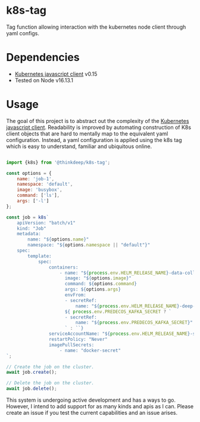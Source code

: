 # k8s-tag
Tag function allowing interaction with the kubernetes node client through yaml configs.

# Dependencies
- [Kubernetes javascript client](https://github.com/kubernetes-client/javascript) v0.15
- Tested on Node v16.13.1

# Usage
The goal of this project is to abstract out the complexity of the [Kubernetes javascript client](https://github.com/kubernetes-client/javascript). Readability is improved by automating construction of K8s client objects that are hard
to mentally map to the equivalent yaml configuration. Instead, a yaml configuration is applied using the k8s tag which
is easy to understand, familiar and ubiquitous online.

```javascript

import {k8s} from '@thinkdeep/k8s-tag';

const options = {
    name: 'job-1',
    namespace: 'default',
    image: 'busybox',
    command: ['ls'],
    args: ['-l']
};

const job = k8s`
    apiVersion: "batch/v1"
    kind: "Job"
    metadata:
        name: "${options.name}"
        namespace: "${options.namespace || "default"}"
    spec:
        template:
            spec:
                containers:
                    - name: "${process.env.HELM_RELEASE_NAME}-data-collector"
                      image: "${options.image}"
                      command: ${options.command}
                      args: ${options.args}
                      envFrom:
                      - secretRef:
                          name: "${process.env.HELM_RELEASE_NAME}-deep-microservice-collection-secret"
                      ${ process.env.PREDECOS_KAFKA_SECRET ? `
                      - secretRef:
                          name: "${process.env.PREDECOS_KAFKA_SECRET}"
                      ` : ``}
                serviceAccountName: "${process.env.HELM_RELEASE_NAME}-secret-accessor-service-account"
                restartPolicy: "Never"
                imagePullSecrets:
                    - name: "docker-secret"
`;

// Create the job on the cluster.
await job.create();

// Delete the job on the cluster.
await job.delete();

```

This system is undergoing active development and has a ways to go. However, I intend to add support for as many
kinds and apis as I can. Please create an issue if you test the current capabilities and an issue arises.